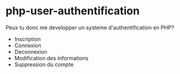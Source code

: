 # php-user-authentification

Peux tu donc me developper un systeme d'authentification en PHP?

- Inscription
- Connexion
- Deconnexion
- Modification des informations
- Suppression du compte
